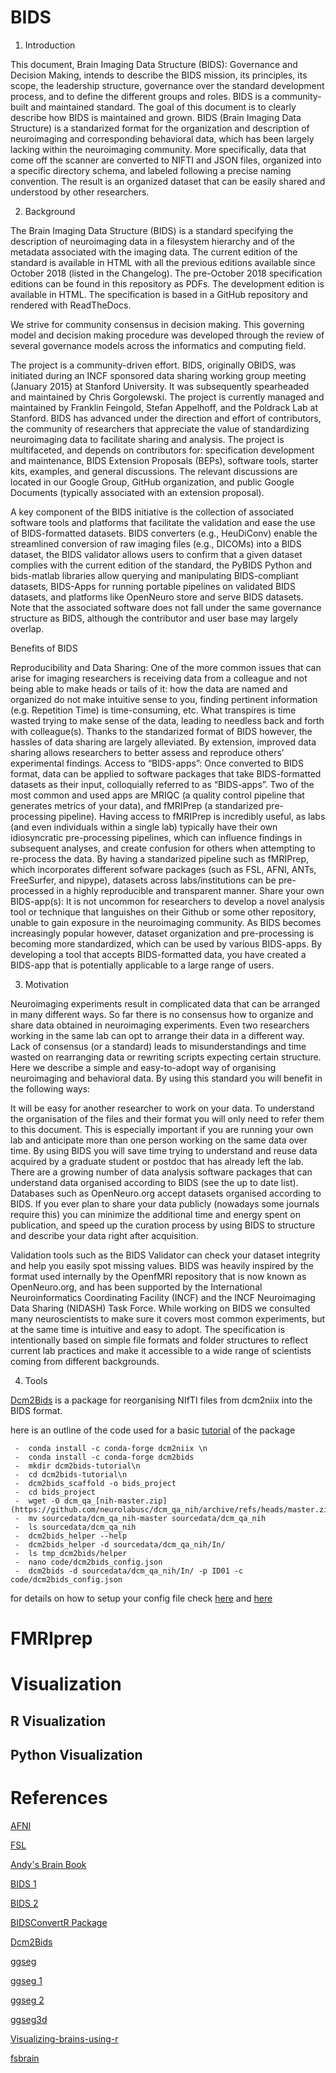 
# BIDS

1. Introduction

This document, Brain Imaging Data Structure (BIDS): Governance and Decision Making, intends to describe the BIDS mission, its principles, its scope, the leadership structure, governance over the standard development process, and to define the different groups and roles. BIDS is a community-built and maintained standard. The goal of this document is to clearly describe how BIDS is maintained and grown. BIDS (Brain Imaging Data Structure) is a standarized format for the organization and description of neuroimaging and corresponding behavioral data, which has been largely lacking within the neuroimaging community. More specifically, data that come off the scanner are converted to NIFTI and JSON files, organized into a specific directory schema, and labeled following a precise naming convention. The result is an organized dataset that can be easily shared and understood by other researchers.

2. Background


The Brain Imaging Data Structure (BIDS) is a standard specifying the description of neuroimaging data in a filesystem hierarchy and of the metadata associated with the imaging data. The current edition of the standard is available in HTML with all the previous editions available since October 2018 (listed in the Changelog). The pre-October 2018 specification editions can be found in this repository as PDFs. The development edition is available in HTML. The specification is based in a GitHub repository and rendered with ReadTheDocs.

We strive for community consensus in decision making. This governing model and decision making procedure was developed through the review of several governance models across the informatics and computing field.

The project is a community-driven effort. BIDS, originally OBIDS, was initiated during an INCF sponsored data sharing working group meeting (January 2015) at Stanford University. It was subsequently spearheaded and maintained by Chris Gorgolewski. The project is currently managed and maintained by Franklin Feingold, Stefan Appelhoff, and the Poldrack Lab at Stanford. BIDS has advanced under the direction and effort of contributors, the community of researchers that appreciate the value of standardizing neuroimaging data to facilitate sharing and analysis. The project is multifaceted, and depends on contributors for: specification development and maintenance, BIDS Extension Proposals (BEPs), software tools, starter kits, examples, and general discussions. The relevant discussions are located in our Google Group, GitHub organization, and public Google Documents (typically associated with an extension proposal).

A key component of the BIDS initiative is the collection of associated software tools and platforms that facilitate the validation and ease the use of BIDS-formatted datasets. BIDS converters (e.g., HeuDiConv) enable the streamlined conversion of raw imaging files (e.g., DICOMs) into a BIDS dataset, the BIDS validator allows users to confirm that a given dataset complies with the current edition of the standard, the PyBIDS Python and bids-matlab libraries allow querying and manipulating BIDS-compliant datasets, BIDS-Apps for running portable pipelines on validated BIDS datasets, and platforms like OpenNeuro store and serve BIDS datasets. Note that the associated software does not fall under the same governance structure as BIDS, although the contributor and user base may largely overlap.


Benefits of BIDS

Reproducibility and Data Sharing: One of the more common issues that can arise for imaging researchers is receiving data from a colleague and not being able to make heads or tails of it: how the data are named and organized do not make intuitive sense to you, finding pertinent information (e.g. Repetition Time) is time-consuming, etc. What transpires is time wasted trying to make sense of the data, leading to needless back and forth with colleague(s). Thanks to the standarized format of BIDS however, the hassles of data sharing are largely alleviated. By extension, improved data sharing allows researchers to better assess and reproduce others’ experimental findings.
Access to “BIDS-apps”: Once converted to BIDS format, data can be applied to software packages that take BIDS-formatted datasets as their input, colloquially referred to as “BIDS-apps”. Two of the most common and used apps are MRIQC (a quality control pipeline that generates metrics of your data), and fMRIPrep (a standarized pre-processing pipeline). Having access to fMRIPrep is incredibly useful, as labs (and even individuals within a single lab) typically have their own idiosyncratic pre-processing pipelines, which can influence findings in subsequent analyses, and create confusion for others when attempting to re-process the data. By having a standarized pipeline such as fMRIPrep, which incorporates different sofware packages (such as FSL, AFNI, ANTs, FreeSurfer, and nipype), datasets across labs/institutions can be pre-processed in a highly reproducible and transparent manner.
Share your own BIDS-app(s): It is not uncommon for researchers to develop a novel analysis tool or technique that languishes on their Github or some other repository, unable to gain exposure in the neuroimaging community. As BIDS becomes increasingly popular however, dataset organization and pre-processing is becoming more standardized, which can be used by various BIDS-apps. By developing a tool that accepts BIDS-formatted data, you have created a BIDS-app that is potentially applicable to a large range of users.


3. Motivation

Neuroimaging experiments result in complicated data that can be arranged in many different ways. So far there is no consensus how to organize and share data obtained in neuroimaging experiments. Even two researchers working in the same lab can opt to arrange their data in a different way. Lack of consensus (or a standard) leads to misunderstandings and time wasted on rearranging data or rewriting scripts expecting certain structure. Here we describe a simple and easy-to-adopt way of organising neuroimaging and behavioral data. By using this standard you will benefit in the following ways:

It will be easy for another researcher to work on your data. To understand the organisation of the files and their format you will only need to refer them to this document. This is especially important if you are running your own lab and anticipate more than one person working on the same data over time. By using BIDS you will save time trying to understand and reuse data acquired by a graduate student or postdoc that has already left the lab.
There are a growing number of data analysis software packages that can understand data organised according to BIDS (see the up to date list).
Databases such as OpenNeuro.org accept datasets organised according to BIDS. If you ever plan to share your data publicly (nowadays some journals require this) you can minimize the additional time and energy spent on publication, and speed up the curation process by using BIDS to structure and describe your data right after acquisition.

Validation tools such as the BIDS Validator can check your dataset integrity and help you easily spot missing values. BIDS was heavily inspired by the format used internally by the OpenfMRI repository that is now known as OpenNeuro.org, and has been supported by the International Neuroinformatics Coordinating Facility (INCF) and the INCF Neuroimaging Data Sharing (NIDASH) Task Force. While working on BIDS we consulted many neuroscientists to make sure it covers most common experiments, but at the same time is intuitive and easy to adopt. The specification is intentionally based on simple file formats and folder structures to reflect current lab practices and make it accessible to a wide range of scientists coming from different backgrounds.


4. Tools

[Dcm2Bids](https://unfmontreal.github.io/Dcm2Bids/) is a package for reorganising NIfTI files from dcm2niix into the BIDS format.

here is an outline of the code used for a basic [tutorial](https://unfmontreal.github.io/Dcm2Bids/docs/tutorial/first-steps/) of the package


```{bash}
 -  conda install -c conda-forge dcm2niix \n
 -  conda install -c conda-forge dcm2bids
 -  mkdir dcm2bids-tutorial\n
 -  cd dcm2bids-tutorial\n
 -  dcm2bids_scaffold -o bids_project
 -  cd bids_project
 -  wget -O dcm_qa_[nih-master.zip](https://github.com/neurolabusc/dcm_qa_nih/archive/refs/heads/master.zip)
 -  mv sourcedata/dcm_qa_nih-master sourcedata/dcm_qa_nih
 -  ls sourcedata/dcm_qa_nih
 -  dcm2bids_helper --help
 -  dcm2bids_helper -d sourcedata/dcm_qa_nih/In/
 -  ls tmp_dcm2bids/helper
 -  nano code/dcm2bids_config.json
 -  dcm2bids -d sourcedata/dcm_qa_nih/In/ -p ID01 -c code/dcm2bids_config.json
```


for details on how to setup your config file check [here](https://unfmontreal.github.io/Dcm2Bids/docs/how-to/create-config-file/) and [here](https://andysbrainbook.readthedocs.io/en/latest/OpenScience/OS/BIDS_Overview.html?highlight=bids#understanding-dcm2bidss-configuration-file)


# FMRIprep

# Visualization

## R Visualization

## Python Visualization

# References

[AFNI](https://www.youtube.com/watch?v=Pegz6kKiw6E&list=PL_CD549H9kgq-_HSwvH5KhFl8A15u6d71)

[FSL](https://www.youtube.com/watch?v=3ExL6J4BIeo&list=PLvgasosJnUVl_bt8VbERUyCLU93OG31h_)

[Andy's Brain Book](https://andysbrainbook.readthedocs.io/en/latest/)

[BIDS 1](https://bids-specification.readthedocs.io/en/latest/)

[BIDS 2](https://bids.neuroimaging.io/governance.html)

[BIDSConvertR Package](https://github.com/wulms/bidsconvertr)

[Dcm2Bids](https://unfmontreal.github.io/Dcm2Bids/docs/tutorial/first-steps/)

[ggseg](https://journals.sagepub.com/doi/10.1177/2515245920928009)

[ggseg 1](https://cran.r-project.org/web/packages/ggseg/vignettes/ggseg.html)

[ggseg 2](https://github.com/ggseg/ggseg)

[ggseg3d](https://www.researchgate.net/publication/347761880_Visualization_of_Brain_Statistics_With_R_Packages_ggseg_and_ggseg3d)

[Visualizing-brains-using-r](https://towardsdatascience.com/visualizing-brains-using-r-606fa0fb9fdf)

[fsbrain](https://cran.r-project.org/web/packages/fsbrain/vignettes/fsbrain.html)




